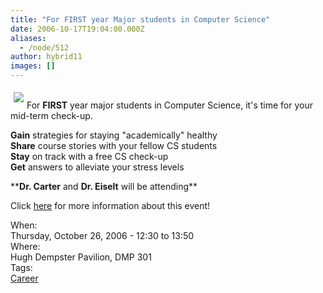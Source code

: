 ```yaml
---
title: "For FIRST year Major students in Computer Science"
date: 2006-10-17T19:04:00.000Z
aliases:
  - /node/512
author: hybrid11
images: []
---
```


<div class="field field-name-body field-type-text-with-summary field-label-hidden"><div class="field-items"><div class="field-item even"><p><img src="https://www.cs.ubc.ca/~depaulfm/img/ubc_logo.jpg" align="left" vspace="5" hspace="5"><br>
For <b>FIRST</b> year major students in Computer Science, it&apos;s time for your mid-term check-up.</p>
<p><b>Gain</b> strategies for staying &quot;academically&quot; healthy<br>
<b>Share</b> course stories with your fellow CS students<br>
<b>Stay</b> on track with a free CS check-up<br>
<b>Get</b> answers to alleviate your stress levels</p>
<p>**<b>Dr. Carter</b> and <b>Dr. Eiselt</b> will be attending**</p>
<p>Click <a href="http://www.cs.ubc.ca/events/Checkupforfirstyears.shtml">here</a> for more information about this event! </p>
</div></div></div><div class="field field-name-field-dates field-type-datetime field-label-above"><div class="field-label">When:&#xA0;</div><div class="field-items"><div class="field-item even"><span class="date-display-single">Thursday, October 26, 2006 - <span class="date-display-range"><span class="date-display-start">12:30</span> to <span class="date-display-end">13:50</span></span></span></div></div></div><div class="field field-name-field-location field-type-text field-label-above"><div class="field-label">Where:&#xA0;</div><div class="field-items"><div class="field-item even">Hugh Dempster Pavilion, DMP 301</div></div></div>    <footer>
    <div class="field field-name-field-tags field-type-taxonomy-term-reference field-label-above"><div class="field-label">Tags:&#xA0;</div><div class="field-items"><div class="field-item even"><a href="/career">Career</a></div></div></div>      </footer>
